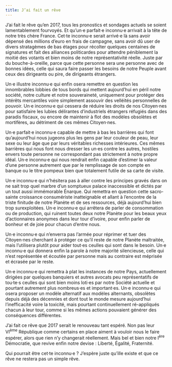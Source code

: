 ```yaml
---
title: J’ai fait un rêve
---
```


J’ai fait le rêve qu’en 2017, tous les pronostics et sondages actuels se soient lamentablement fourvoyés.
Et qu’un·e parfait·e inconnu·e arrivait à la tête de notre très chère France.
Cet·te inconnu·e serait arrivé·e là sans avoir dépensé des millions d’euro en frais de campagne, sans avoir dû user de divers stratagèmes de bas étages pour récolter quelques centaines de signatures et fait des alliances politicardes pour attendre péniblement la moitié des votants et bien moins de notre représentativité réelle.
Juste par du bouche-à-oreille, parce que cette personne sera une personne avec de bonnes idées, celle qui saura faire passer les besoins de notre Peuple avant ceux des dirigeants ou pire, de dirigeants étrangers.

Un·e illustre inconnu·e qui enfin osera remettre en question les innombrables lobbies de tous bords qui mettent aujourd’hui en péril notre société, notre culture et notre souveraineté, uniquement pour protéger des intérêts mercantiles voire simplement assouvir des velléités personnelles de pouvoir.
Un·e inconnu·e qui cessera de réduire les droits de nos Citoyen·nes pour satisfaire les lubies délirantes d’industriels étrangers réfugiés dans des paradis fiscaux, ou encore de maintenir à flot des modèles obsolètes et mortifères, au détriment de ces mêmes Citoyen·nes.

Un·e parfait·e inconnu·e capable de mettre à bas les barrières qui font qu’aujourd’hui nous jugeons plus les gens par leur couleur de peau, leur sexe ou leur âge que par leurs véritables richesses intérieures.
Ces mêmes barrières qui nous font nous dresser les un·es contre les autres, hostiles envers toute personne ne correspondant pas strictement à notre propre idéal.
Un·e inconnu·e qui nous rendrait enfin capable d’estimer la valeur d’une personne autrement que par le remplissage de son compte en banque ou le titre pompeux bien que totalement futile de sa carte de visite.

Un·e inconnu·e qui n’hésitera pas à aller contre les principes gravés dans on ne sait trop quel marbre d’un somptueux palace inaccessible et dictés par un tout aussi immémorable Énarque.
Qui remettra en question cette sacro-sainte croissance consumériste inatteignable et allant à l’encontre de la triste finitude de notre Planète et de ses ressources, déjà aujourd’hui bien trop surexploitées.
Un·e inconnu·e qui arrêtera de parler de consommation ou de production, qui ruinent toutes deux notre Planète pour les beaux yeux d’actionnaires anonymes dans leur tour d’ivoire, pour enfin parler de bonheur et de joie pour chacun d’entre nous.

Un·e inconnu·e qui n’enverra pas l’armée pour réprimer et tuer des Citoyen·nes cherchant à protéger ce qu’il reste de notre Planète maltraitée, mais l’utilisera plutôt pour aider tout·es ceulles qui sont dans le besoin.
Un·e inconnu·e qui donnera enfin la parole à notre majorité silencieuse, celle qui n’est représentée et écoutée par personne mais au contraire est méprisée et écrasée par le reste.

Un·e inconnu·e qui remettra à plat les instances de notre Pays, actuellement dirigées par quelques banquiers et autres avocats peu représentatifs de tou·te·s ceulles qui sont bien moins loti·es par notre Société actuelle et pourtant autrement plus nombreus·es et important·es.
Un·e inconnu·e qui osera proposer un modèle alternatif aux modèles alternants, obsolètes depuis déjà des décennies et dont tout le monde mesure aujourd’hui l’inefficacité voire la toxicité, mais pourtant continuellement ré-appliqués chacun à leur tour, comme si les mêmes actions pouvaient générer des conséquences différentes.

J’ai fait ce rêve que 2017 serait le renouveau tant espéré. Non pas leur VI<sup>ème</sup> République comme certains en place aiment à vouloir nous le faire espérer, alors que rien n’y changerait réellement.
Mais bel et bien notre I<sup>ère</sup> Démocratie, que revive enfin notre devise : Liberté, Égalité, Fraternité.

Qui pourrait être cet·te inconnu·e ? J’espère juste qu’ille existe et que ce rêve ne restera pas un simple rêve.
